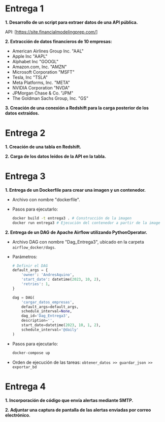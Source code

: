 # Entrega 1

**1. Desarrollo de un script para extraer datos de una API pública.**

   API: [https://site.financialmodelingprep.com/]

**2. Extracción de datos financieros de 10 empresas:**

   - American Airlines Group Inc. "AAL"
   - Apple Inc "AAPL"
   - Alphabet Inc "GOOGL"
   - Amazon.com, Inc. "AMZN"
   - Microsoft Corporation "MSFT"
   - Tesla, Inc "TSLA"
   - Meta Platforms, Inc. "META"
   - NVIDIA Corporation "NVDA"
   - JPMorgan Chase & Co. "JPM"
   - The Goldman Sachs Group, Inc. "GS"

**3. Creación de una conexión a Redshift para la carga posterior de los datos extraídos.**

# Entrega 2

**1. Creación de una tabla en Redshift.**

**2. Carga de los datos leídos de la API en la tabla.**

# Entrega 3

**1. Entrega de un Dockerfile para crear una imagen y un contenedor.**

   - Archivo con nombre "dockerfile".

   - Pasos para ejecutarlo:

     ```bash
     docker build -t entrega3 . # Construcción de la imagen
     docker run entrega3 # Ejecución del contenedor a partir de la imagen
     ```

**2. Entrega de un DAG de Apache Airflow utilizando PythonOperator.**

   - Archivo DAG con nombre "Dag_Entrega3", ubicado en la carpeta `airflow_docker/dags`.

   - Parámetros:

     ```python
     # Definir el DAG
     default_args = {
         'owner': 'AndresAquino',
         'start_date': datetime(2023, 10, 2),
         'retries': 1,
     }

     dag = DAG(
         'cargar_datos_empresas',
         default_args=default_args,
         schedule_interval=None, 
         dag_id='Dag_Entrega3',
         description='',
         start_date=datetime(2023, 10, 1, 2),
         schedule_interval='@daily'
     )
     ```

   - Pasos para ejecutarlo:

     ```bash
     docker-compose up
     ```

   - Orden de ejecución de las tareas: `obtener_datos >> guardar_json >> exportar_bd`

# Entrega 4

**1. Incorporación de código que envía alertas mediante SMTP.**

**2. Adjuntar una captura de pantalla de las alertas enviadas por correo electrónico.**
